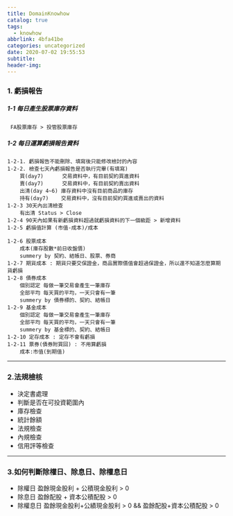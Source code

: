 ```yaml
---
title: DomainKnowhow
catalog: true
tags:
  - knowhow
abbrlink: 4bfa41be
categories: uncategorized
date: 2020-07-02 19:55:53
subtitle:
header-img:
---
```



### 1. 虧損報告
##### 1-1 每日產生股票庫存資料
     FA股票庫存 > 投管股票庫存
##### 1-2 每日運算虧損報告資料
    1-2-1. 虧損報告不能刪除、填寫後只能修改檢討的內容
    1-2-2. 檢查七天內虧損報告是否執行完畢(有填寫)
        買(day7)      交易資料中，有目前契約買進資料
        賣(day7)      交易資料中，有目前契約賣出資料
        出清(day 4~6) 庫存資料中沒有目前商品的庫存
        持有(day7)    交易資料中，沒有目前契約買進或賣出的資料
    1-2-3 30天內出清檢查
        有出清 Status > Close
    1-2-4 90天內如果有新虧損資料超過就虧損資料的下一個級距 > 新增資料
    1-2-5 虧損值計算 (市值-成本)/成本

    1-2-6 股票成本
        成本(庫存股數*前日收盤價)
        summery by 契約、結帳日、股票、券商
    1-2-7 期貨成本 : 期貨只要交保證金，商品實際價值會超過保證金，所以還不知道怎麼算期貨虧損
    1-2-8 債券成本
        個別認定 每做一筆交易會產生一筆庫存
        全部平均 每天買的平均，一天只會有一筆
        summery by 債券標的、契約、結帳日
    1-2-9 基金成本
        個別認定 每做一筆交易會產生一筆庫存
        全部平均 每天買的平均，一天只會有一筆
        summery by 基金標的、契約、結帳日
    1-2-10 定存成本 : 定存不會有虧損
    1-2-11 票券(債券附買回) : 不用算虧損
        成本:市值(到期值)
***
### 2.法規檢核
- 決定書處理
- 判斷是否在可投資範圍內
- 庫存檢查
- 統計餘額
- 法規檢查
- 內規檢查
- 信用評等檢查
***
### 3.如何判斷除權日、除息日、除權息日
- 除權日
    盈餘現金股利 + 公積現金股利 > 0
- 除息日
    盈餘配股 + 資本公積配股 > 0
- 除權息日
    盈餘現金股利+公績現金股利 > 0  &&  盈餘配股+資本公積配股 > 0